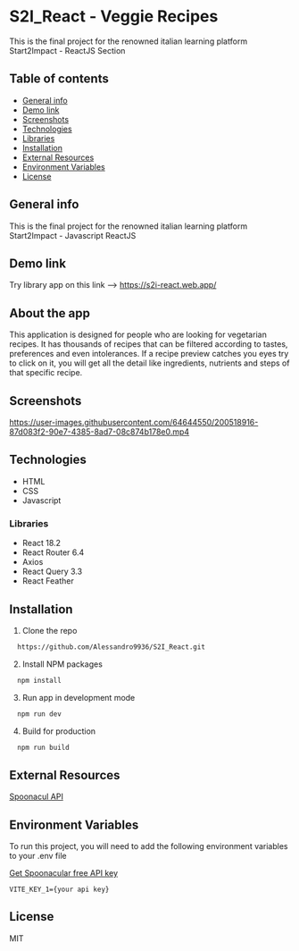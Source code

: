 # S2I_React - Veggie Recipes

This is the final project for the renowned italian learning platform Start2Impact - ReactJS Section

## Table of contents
- [General info](##Generalinfo) 
- [Demo link](#Demolink)
- [Screenshots](#Screenshots)
- [Technologies](#Technologies)
- [Libraries](#Libraries)
- [Installation](#Installation)
- [External Resources](#Externalresources)
- [Environment Variables](#Environmentvariables)
- [License](#License)

## General info

This is the final project for the renowned italian learning platform Start2Impact - Javascript ReactJS

## Demo link

Try library app on this link --> https://s2i-react.web.app/

## About the app

This application is designed for people who are looking for vegetarian recipes. It has thousands of recipes that can be filtered according to tastes, preferences and even intolerances. If a recipe preview catches you eyes try to click on it, you will get all the detail like ingredients, nutrients and steps of that specific recipe.

## Screenshots

https://user-images.githubusercontent.com/64644550/200518916-87d083f2-90e7-4385-8ad7-08c874b178e0.mp4

## Technologies
- HTML
- CSS
- Javascript

### Libraries
- React 18.2
- React Router 6.4
- Axios
- React Query 3.3
- React Feather

## Installation

1. Clone the repo

```bash
  https://github.com/Alessandro9936/S2I_React.git
```

2. Install NPM packages

```bash
  npm install
```

3. Run app in development mode

```bash
  npm run dev
```

4. Build for production

```bash
  npm run build
```

## External Resources

[Spoonacul API](https://spoonacular.com/food-api/docs)

## Environment Variables

To run this project, you will need to add the following environment variables to your .env file

[Get Spoonacular free API key](https://spoonacular.com/food-api/console#Dashboard)

`VITE_KEY_1={your api key}`

## License
MIT
